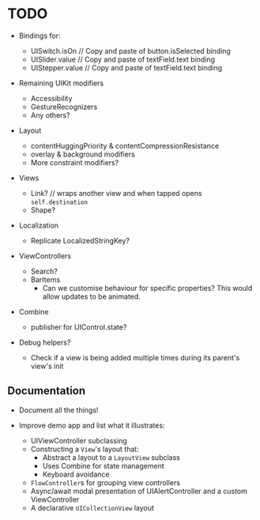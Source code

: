 # TODO

- Bindings for:
    - UISwitch.isOn // Copy and paste of button.isSelected binding
    - UISlider.value // Copy and paste of textField.text binding
    - UIStepper.value // Copy and paste of textField.text binding

- Remaining UIKit modifiers
    - Accessibility
    - GestureRecognizers
    - Any others?
    
- Layout
    - contentHuggingPriority & contentCompressionResistance
    - overlay & background modifiers
    - More constraint modifiers?

- Views
    - Link? // wraps another view and when tapped opens `self.destination`
    - Shape?
    
- Localization
    - Replicate LocalizedStringKey?
    
- ViewControllers
    - Search?
    - BarItems
        - Can we customise behaviour for specific properties? This would allow updates to be animated. 
    
- Combine     
    - publisher for UIControl.state?
    
- Debug helpers?
    - Check if a view is being added multiple times during its parent's view's init


## Documentation

- Document all the things!

- Improve demo app and list what it illustrates:    
    - UIViewController subclassing 
    - Constructing a `View`'s layout that:
        - Abstract a layout to a `LayoutView` subclass
        - Uses Combine for state management
        - Keyboard avoidance
    - `FlowController`s for grouping view controllers
    - Async/await modal presentation of UIAlertController and a custom ViewController
    - A declarative `UICollectionView` layout  
